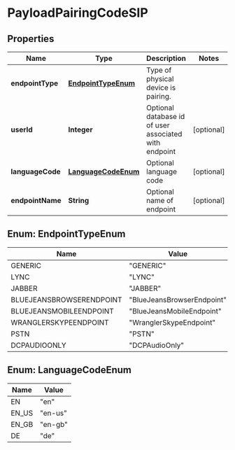 
# PayloadPairingCodeSIP

## Properties
Name | Type | Description | Notes
------------ | ------------- | ------------- | -------------
**endpointType** | [**EndpointTypeEnum**](#EndpointTypeEnum) | Type of physical device is pairing. | 
**userId** | **Integer** | Optional database id of user associated with endpoint |  [optional]
**languageCode** | [**LanguageCodeEnum**](#LanguageCodeEnum) | Optional language code |  [optional]
**endpointName** | **String** | Optional name of endpoint |  [optional]


<a name="EndpointTypeEnum"></a>
## Enum: EndpointTypeEnum
Name | Value
---- | -----
GENERIC | &quot;GENERIC&quot;
LYNC | &quot;LYNC&quot;
JABBER | &quot;JABBER&quot;
BLUEJEANSBROWSERENDPOINT | &quot;BlueJeansBrowserEndpoint&quot;
BLUEJEANSMOBILEENDPOINT | &quot;BlueJeansMobileEndpoint&quot;
WRANGLERSKYPEENDPOINT | &quot;WranglerSkypeEndpoint&quot;
PSTN | &quot;PSTN&quot;
DCPAUDIOONLY | &quot;DCPAudioOnly&quot;


<a name="LanguageCodeEnum"></a>
## Enum: LanguageCodeEnum
Name | Value
---- | -----
EN | &quot;en&quot;
EN_US | &quot;en-us&quot;
EN_GB | &quot;en-gb&quot;
DE | &quot;de&quot;



